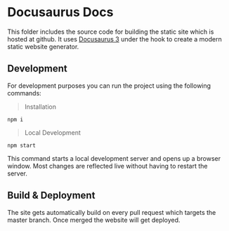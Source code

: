 # Docusaurus Docs
This folder includes the source code for building the static site which is hosted at github. It uses [Docusaurus 3](https://docusaurus.io/) under the hook to create a modern static website generator.

## Development
For development purposes you can run the project using the following commands:

> Installation
```
npm i
```

> Local Development
```
npm start
```

This command starts a local development server and opens up a browser window. Most changes are reflected live without having to restart the server.

## Build & Deployment

The site gets automatically build on every pull request which targets the master branch. Once merged the website will get deployed.
